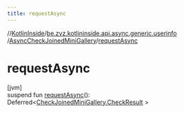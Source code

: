 ```yaml
---
title: requestAsync
---
```

//[KotlinInside](../../../index.html)/[be.zvz.kotlininside.api.async.generic.userinfo](../index.html)
/[AsyncCheckJoinedMiniGallery](index.html)/[requestAsync](request-async.html)

# requestAsync

[jvm]\
suspend fun [requestAsync](request-async.html)():
Deferred&lt;[CheckJoinedMiniGallery.CheckResult](../../be.zvz.kotlininside.api.generic.userinfo/-check-joined-mini-gallery/-check-result/index.html)
&gt;




